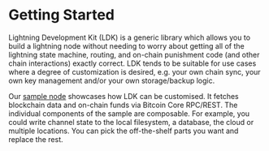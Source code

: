 # Getting Started

Lightning Development Kit (LDK) is a generic library which allows you to build a lightning node without needing to worry about getting all of the lightning state machine, routing, and on-chain punishment code (and other chain interactions) exactly correct. LDK tends to be suitable for use cases where a degree of customization is desired, e.g. your own chain sync, your own key management and/or your own storage/backup logic.

Our [sample node](https://github.com/lightningdevkit/ldk-sample) showcases how LDK can be customised. It fetches blockchain data and on-chain funds via Bitcoin Core RPC/REST. The individual components of the sample are composable. For example, you could write channel state to the local filesystem, a database, the cloud or multiple locations. You can pick the off-the-shelf parts you want and replace the rest. 

